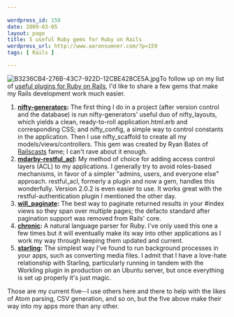 ```yaml
---
 
wordpress_id: 159
date: 2009-03-05
layout: page
title: 5 useful Ruby gems for Ruby on Rails
wordpress_url: http://www.aaronsumner.com/?p=159
tags: [ Rails ]

---
```


![B3236CB4-276B-43C7-922D-12CBE428CE5A.jpg](http://www.aaronsumner.com/uploads/2009/03/b3236cb4-276b-43c7-922d-12cbe428ce5a.jpg)To
follow up on my list of [useful plugins for Ruby on
Rails](http://www.aaronsumner.com/2009/03/5-useful-ruby-on-rails-plugins/),
I'd like to share a few gems that make my Rails development work much
easier.

1.  **[nifty-generators](http://github.com/ryanb/nifty-generators/):**
    The first thing I do in a project (after version control and the
    database) is run nifty-generators' useful duo of nifty\_layouts,
    which yields a clean, ready-to-roll application.html.erb and
    corresponding CSS; and nifty\_config, a simple way to control
    constants in the application. Then I use nifty\_scaffold to create
    all my models/views/controllers. This gem was created by Ryan Bates
    of [Railscasts](http://railscasts.com/) fame; I can't rave about it
    enough.
2.  **[mdarby-restful\_acl](http://github.com/mdarby/restful_acl/):** My
    method of choice for adding access control layers (ACL) to my
    applications. I generally try to avoid roles-based mechanisms, in
    favor of a simpler "admins, users, and everyone else" approach.
    restful\_acl, formerly a plugin and now a gem, handles this
    wonderfully. Version 2.0.2 is even easier to use. It works great
    with the restful-authentication plugin I mentioned the other day.
3.  **[will\_paginate](http://github.com/mislav/will_paginate/):** The
    best way to paginate returned results in your \#index views so they
    span over multiple pages; the defacto standard after pagination
    support was removed from Rails' core.
4.  **[chronic](http://github.com/mojombo/chronic/):** A natural
    language parser for Ruby. I've only used this one a few times but it
    will eventually make its way into other applications as I work my
    way through keeping them updated and current.
5.  **[starling](http://railscasts.com/episodes/128-starling-and-workling):**
    The simplest way I've found to run background processes in your
    apps, such as converting media files. I admit that I have a
    love-hate relationship with Starling, particularly running in tandem
    with the Workling plugin in production on an Ubuntu server, but once
    everything is set up properly it's just magic.

Those are my current five--I use others here and there to help with the
likes of Atom parsing, CSV generation, and so on, but the five above
make their way into my apps more than any other.
